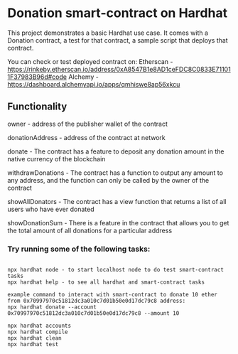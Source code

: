 # Donation smart-contract on Hardhat

This project demonstrates a basic Hardhat use case. It comes with a Donation contract, a test for that contract, a sample script that deploys that contract.

You can check or test deployed contract on:
Etherscan - https://rinkeby.etherscan.io/address/0xA8547B1e8AD1ceFDC8C0833E711011F37983B96d#code
Alchemy - https://dashboard.alchemyapi.io/apps/qmhiswe8ap56xkcu

## Functionality

owner - address of the publisher wallet of the contract

donationAddress - address of the contract at network

donate - The contract has a feature to deposit any donation amount in the native currency of the blockchain

withdrawDonations - The contract has a function to output any amount to any address, and the function can only be called by the owner of the contract

showAllDonators - The contract has a view function that returns a list of all users who have ever donated

showDonationSum - There is a feature in the contract that allows you to get the total amount of all donations for a particular address


### Try running some of the following tasks:

```shell

npx hardhat node - to start localhost node to do test smart-contract tasks
npx hardhat help - to see all hardhat and smart-contract tasks 

example command to interact with smart-contract to donate 10 ether from 0x70997970c51812dc3a010c7d01b50e0d17dc79c8 address:
npx hardhat donate --account 0x70997970c51812dc3a010c7d01b50e0d17dc79c8 --amount 10

npx hardhat accounts
npx hardhat compile
npx hardhat clean
npx hardhat test

```
